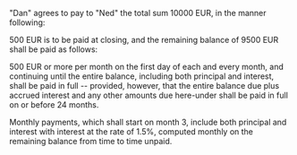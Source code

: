 "Dan" agrees to pay to "Ned" the total sum 10000 EUR, in the manner following:

500 EUR is to be paid at closing, and the remaining balance of 9500 EUR shall be paid as follows:

500 EUR or more per month on the first day of each and every month, and continuing until the entire balance, including both principal and interest, shall be paid in full -- provided, however, that the entire balance due plus accrued interest and any other amounts due here-under shall be paid in full on or before 24 months.

Monthly payments, which shall start on month 3, include both principal and interest with interest at the rate of 1.5%, computed monthly on the remaining balance from time to time unpaid.
